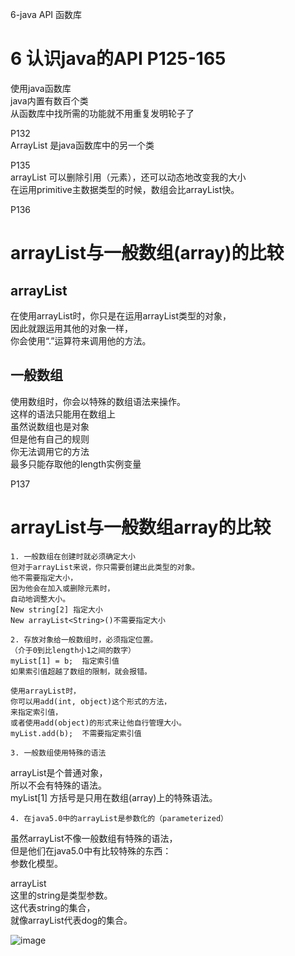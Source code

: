 6-java API 函数库  
 # 6 认识java的API  P125-165   
使用java函数库  
java内置有数百个类  
从函数库中找所需的功能就不用重复发明轮子了   

P132  
ArrayList 是java函数库中的另一个类  

P135  
arrayList 可以删除引用（元素），还可以动态地改变我的大小  
在运用primitive主数据类型的时候，数组会比arrayList快。  

P136  
 # arrayList与一般数组(array)的比较    
 ## arrayList     
在使用arrayList时，你只是在运用arrayList类型的对象，  
因此就跟运用其他的对象一样，  
你会使用“.”运算符来调用他的方法。   
 ## 一般数组
使用数组时，你会以特殊的数组语法来操作。    
这样的语法只能用在数组上  
虽然说数组也是对象   
但是他有自己的规则  
你无法调用它的方法  
最多只能存取他的length实例变量    

P137  
 # arrayList与一般数组array的比较   
	1. 一般数组在创建时就必须确定大小  
	但对于arrayList来说，你只需要创建出此类型的对象。  
	他不需要指定大小，  
	因为他会在加入或删除元素时，  
	自动地调整大小。  
	New string[2] 指定大小    
	New arrayList<String>()不需要指定大小  
	
	2. 存放对象给一般数组时，必须指定位置。  
	（介于0到比length小1之间的数字）  
	myList[1] = b;  指定索引值    
	如果索引值超越了数组的限制，就会报错。  
	
	使用arrayList时，  
	你可以用add(int, object)这个形式的方法，  
	来指定索引值，  
	或者使用add(object)的形式来让他自行管理大小。  
	myList.add(b);  不需要指定索引值  
	
	3. 一般数组使用特殊的语法  
arrayList是个普通对象，  
所以不会有特殊的语法。   
myList[1] 方括号是只用在数组(array)上的特殊语法。  

	4. 在java5.0中的arrayList是参数化的（parameterized）   
虽然arrayList不像一般数组有特殊的语法，  
但是他们在java5.0中有比较特殊的东西：  
参数化模型。  

arrayList<string>  
这里的string是类型参数。  
这代表string的集合，  
就像arrayList<dog>代表dog的集合。  




![image](https://user-images.githubusercontent.com/88927644/147094932-12684eae-5888-4884-a7a0-62dee0371e89.png)
